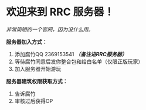 <title>Reality Railway Creation官网</title>

# 欢迎来到 RRC 服务器！

*非常简陋的一个官网，因为没什么用。*

**服务器加入方式：**

1. 添加腐竹QQ 2369153541 ***（备注进RRC服务器）***
2. 等待腐竹同意后发你整合包和给白名单（仅限正版玩家）
3. 加入服务器开始游玩

**服务器建筑权限获取方式：**

1. 告诉腐竹
2. 审核过后获得OP
